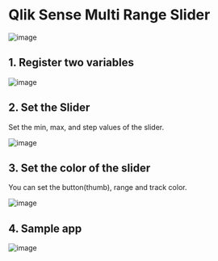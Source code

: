# Qlik Sense Multi Range Slider
![image](https://user-images.githubusercontent.com/7877793/220033655-fd3d5747-80b5-4e5f-9ca5-a7ce28113505.png)

## 1. Register two variables
![image](https://user-images.githubusercontent.com/7877793/220033732-1188ea7a-4ff9-473b-bf11-3f41815ef5ba.png)

## 2. Set the Slider
Set the min, max, and step values of the slider.

![image](https://user-images.githubusercontent.com/7877793/220033770-bdca3fdd-e3a6-4012-8d34-bdc661844591.png)


## 3. Set the color of the slider
You can set the button(thumb), range and track color.

![image](https://user-images.githubusercontent.com/7877793/220034444-73de03ec-aa4a-4ea8-a431-59f3a72af893.png)

## 4. Sample app

![image](https://user-images.githubusercontent.com/7877793/222365848-f6a2095c-14d5-4b4d-ad4e-6cb0419d38cd.png)
